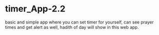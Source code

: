 # timer_App-2.2
basic and simple app where you can set timer for yourself, can see prayer times and get alert as well, hadith of day will show in this web app.
